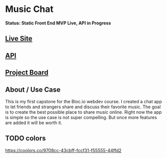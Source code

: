 # Music Chat

**Status: Static Front End MVP Live, API in Progress**

## [Live Site](https://music-chat.now.sh)

## [API](https://github.com/bix6/music-chat-api)

## [Project Board](https://github.com/bix6/music-chat/projects/1)

## About / Use Case

This is my first capstone for the Bloc.io webdev course.
I created a chat app to let friends and strangers share and discuss their favorite music.
The goal is to create the best possible place to share music online.
Right now the app is simple so the use case is not super compelling.
But once more features are added it will be worth it.

## TODO colors

https://coolors.co/9708cc-43cbff-fccf31-f55555-44ffd2
